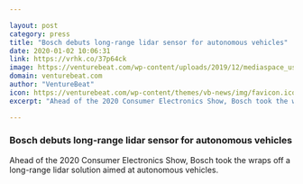 ```yaml
---

layout: post
category: press
title: "Bosch debuts long-range lidar sensor for autonomous vehicles"
date: 2020-01-02 10:06:31
link: https://vrhk.co/37p64ck
image: https://venturebeat.com/wp-content/uploads/2019/12/mediaspace_usbstick_download_2017-08-22_Motiv_Pkw_Automated_RGB_16x9.jpg?w=1200&strip=all
domain: venturebeat.com
author: "VentureBeat"
icon: https://venturebeat.com/wp-content/themes/vb-news/img/favicon.ico
excerpt: "Ahead of the 2020 Consumer Electronics Show, Bosch took the wraps off a long-range lidar solution aimed at autonomous vehicles."

---
```


### Bosch debuts long-range lidar sensor for autonomous vehicles

Ahead of the 2020 Consumer Electronics Show, Bosch took the wraps off a long-range lidar solution aimed at autonomous vehicles.